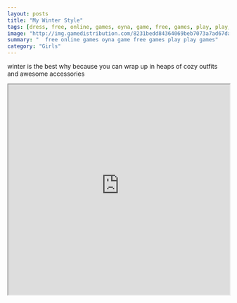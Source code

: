```yaml
---
layout: posts
title: "My Winter Style"
tags: [dress, free, online, games, oyna, game, free, games, play, play, games]
image: "http://img.gamedistribution.com/8231bedd84364069beb7073a7ad67dae.jpg"
summary: "  free online games oyna game free games play play games"
category: "Girls"
---
```


winter is the best why because you can wrap up in heaps of cozy outfits and awesome accessories

<iframe width="100%" height="480px;" src="http://flash.gamedistribution.com?game=8231bedd84364069beb7073a7ad67dae"></iframe>